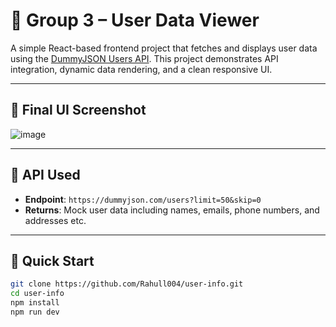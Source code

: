 # 👥 Group 3 – User Data Viewer

A simple React-based frontend project that fetches and displays user data using the [DummyJSON Users API](https://dummyjson.com/users?limit=50&skip=0). This project demonstrates API integration, dynamic data rendering, and a clean responsive UI.

---

## 📸 Final UI Screenshot

![image](https://github.com/user-attachments/assets/1a08dab9-72c0-4369-b0b0-f6a10d1fb204)

---

## 🔗 API Used

- **Endpoint**: `https://dummyjson.com/users?limit=50&skip=0`
- **Returns**: Mock user data including names, emails, phone numbers, and addresses etc. 

---

## 🚀 Quick Start

```bash
git clone https://github.com/Rahull004/user-info.git
cd user-info
npm install
npm run dev

